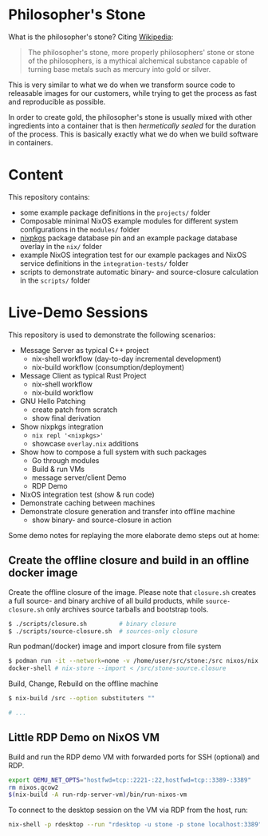 # Philosopher's Stone

What is the philosopher's stone?
Citing [Wikipedia](https://en.wikipedia.org/wiki/Philosopher%27s_stone):

> The philosopher's stone, more properly philosophers' stone or stone of the
> philosophers, is a mythical alchemical substance capable of turning base
> metals such as mercury into gold or silver.

This is very similar to what we do when we transform source code to releasable
images for our customers, while trying to get the process as fast and
reproducible as possible.

In order to create gold, the philosopher's stone is usually mixed with other
ingredients into a container that is then *hermetically sealed* for the duration
of the process.
This is basically exactly what we do when we build software in containers.

# Content

This repository contains:

- some example package definitions in the `projects/` folder
- Composable minimal NixOS example modules for different system configurations
  in the `modules/` folder
- [nixpkgs](https://github.com/nixos/nixpkgs) package database pin and an
  example package database overlay in the `nix/` folder
- example NixOS integration test for our example packages and NixOS service
  definitions in the `integration-tests/` folder
- scripts to demonstrate automatic binary- and source-closure calculation in
  the `scripts/` folder

# Live-Demo Sessions

This repository is used to demonstrate the following scenarios:

- Message Server as typical C++ project
    - nix-shell workflow (day-to-day incremental development)
    - nix-build workflow (consumption/deployment)
- Message Client as typical Rust Project
    - nix-shell workflow
    - nix-build workflow
- GNU Hello Patching
    - create patch from scratch
    - show final derivation
- Show nixpkgs integration
    - `nix repl '<nixpkgs>'`
    - showcase `overlay.nix` additions
- Show how to compose a full system with such packages
    - Go through modules
    - Build & run VMs
    - message server/client Demo
    - RDP Demo
- NixOS integration test (show & run code)
- Demonstrate caching between machines
- Demonstrate closure generation and transfer into offline machine
    - show binary- and source-closure in action

Some demo notes for replaying the more elaborate demo steps out at home:

## Create the offline closure and build in an offline docker image

Create the offline closure of the image.
Please note that `closure.sh` creates a full source- and binary archive of all
build products, while `source-closure.sh` only archives source tarballs and
bootstrap tools.

```sh
$ ./scripts/closure.sh         # binary closure
$ ./scripts/source-closure.sh  # sources-only closure
```

Run podman(/docker) image and import closure from file system

```sh
$ podman run -it --network=none -v /home/user/src/stone:/src nixos/nix
docker-shell # nix-store --import < /src/stone-source.closure
```

Build, Change, Rebuild on the offline machine

```sh
$ nix-build /src --option substituters ""

# ...
```

## Little RDP Demo on NixOS VM

Build and run the RDP demo VM with forwarded ports for SSH (optional) and RDP.

```sh
export QEMU_NET_OPTS="hostfwd=tcp::2221-:22,hostfwd=tcp::3389-:3389"
rm nixos.qcow2
$(nix-build -A run-rdp-server-vm)/bin/run-nixos-vm
```

To connect to the desktop session on the VM via RDP from the host, run:

```sh
nix-shell -p rdesktop --run "rdesktop -u stone -p stone localhost:3389"
```
